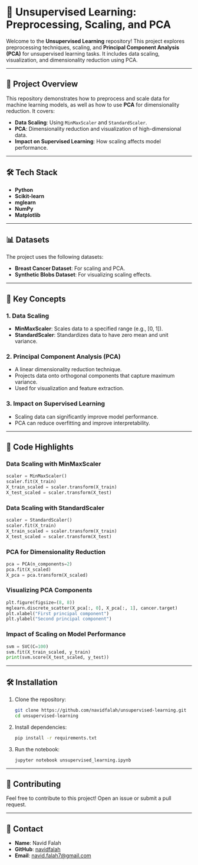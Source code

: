# 🧠 Unsupervised Learning: Preprocessing, Scaling, and PCA

Welcome to the **Unsupervised Learning** repository! This project explores preprocessing techniques, scaling, and **Principal Component Analysis (PCA)** for unsupervised learning tasks. It includes data scaling, visualization, and dimensionality reduction using PCA.

---

## 📂 **Project Overview**

This repository demonstrates how to preprocess and scale data for machine learning models, as well as how to use **PCA** for dimensionality reduction. It covers:

- **Data Scaling**: Using `MinMaxScaler` and `StandardScaler`.
- **PCA**: Dimensionality reduction and visualization of high-dimensional data.
- **Impact on Supervised Learning**: How scaling affects model performance.

---

## 🛠️ **Tech Stack**

- **Python**
- **Scikit-learn**
- **mglearn**
- **NumPy**
- **Matplotlib**

---

## 📊 **Datasets**

The project uses the following datasets:
- **Breast Cancer Dataset**: For scaling and PCA.
- **Synthetic Blobs Dataset**: For visualizing scaling effects.

---

## 🧠 **Key Concepts**

### 1. **Data Scaling**
- **MinMaxScaler**: Scales data to a specified range (e.g., [0, 1]).
- **StandardScaler**: Standardizes data to have zero mean and unit variance.

### 2. **Principal Component Analysis (PCA)**
- A linear dimensionality reduction technique.
- Projects data onto orthogonal components that capture maximum variance.
- Used for visualization and feature extraction.

### 3. **Impact on Supervised Learning**
- Scaling data can significantly improve model performance.
- PCA can reduce overfitting and improve interpretability.

---

## 🚀 **Code Highlights**

### Data Scaling with MinMaxScaler
```python
scaler = MinMaxScaler()
scaler.fit(X_train)
X_train_scaled = scaler.transform(X_train)
X_test_scaled = scaler.transform(X_test)
```

### Data Scaling with StandardScaler
```python
scaler = StandardScaler()
scaler.fit(X_train)
X_train_scaled = scaler.transform(X_train)
X_test_scaled = scaler.transform(X_test)
```

### PCA for Dimensionality Reduction
```python
pca = PCA(n_components=2)
pca.fit(X_scaled)
X_pca = pca.transform(X_scaled)
```

### Visualizing PCA Components
```python
plt.figure(figsize=(8, 8))
mglearn.discrete_scatter(X_pca[:, 0], X_pca[:, 1], cancer.target)
plt.xlabel("First principal component")
plt.ylabel("Second principal component")
```

### Impact of Scaling on Model Performance
```python
svm = SVC(C=100)
svm.fit(X_train_scaled, y_train)
print(svm.score(X_test_scaled, y_test))
```

---

## 🛠️ **Installation**

1. Clone the repository:
   ```bash
   git clone https://github.com/navidfalah/unsupervised-learning.git
   cd unsupervised-learning
   ```

2. Install dependencies:
   ```bash
   pip install -r requirements.txt
   ```

3. Run the notebook:
   ```bash
   jupyter notebook unsupervised_learning.ipynb
   ```

---

## 🤝 **Contributing**

Feel free to contribute to this project! Open an issue or submit a pull request.

---

## 📧 **Contact**

- **Name**: Navid Falah
- **GitHub**: [navidfalah](https://github.com/navidfalah)
- **Email**: navid.falah7@gmail.com
